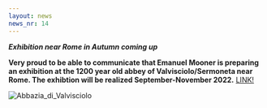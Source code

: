 ```yaml
---
layout: news
news_nr: 14
---
```

**_Exhibition near Rome in Autumn coming up_**

**Very proud to be able to communicate that Emanuel Mooner is preparing an exhibition at the 1200 year old
abbey of Valvisciolo/Sermoneta near Rome. The exhibtion will be realized September-November 2022.**
[LINK!](https://www.emanuelmooner.com/portfolio/reinwaschung)

![Abbazia_di_Valvisciolo](https://www.emanuelmooner.com/wp-content/uploads/2020/01/1024px-Abbazia_di_Valvisciolo_15-e1654242603736.jpg)
